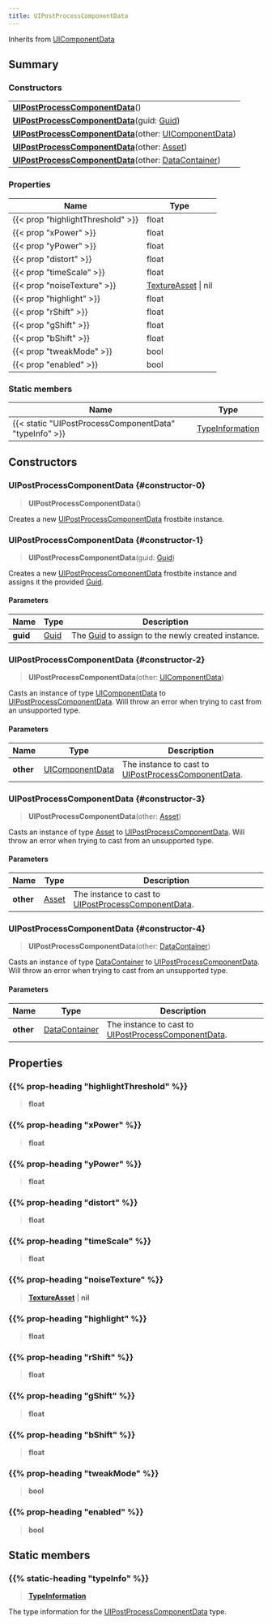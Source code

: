 ```yaml
---
title: UIPostProcessComponentData
---
```


Inherits from [UIComponentData](/vext/ref/fb/uicomponentdata)

## Summary

### Constructors

|  |
| --- |
| **[UIPostProcessComponentData](#constructor-0)**() |
| **[UIPostProcessComponentData](#constructor-1)**(guid: [Guid](/vext/ref/shared/type/guid)) |
| **[UIPostProcessComponentData](#constructor-2)**(other: [UIComponentData](/vext/ref/fb/uicomponentdata)) |
| **[UIPostProcessComponentData](#constructor-3)**(other: [Asset](/vext/ref/fb/asset)) |
| **[UIPostProcessComponentData](#constructor-4)**(other: [DataContainer](/vext/ref/shared/type/datacontainer)) |

### Properties

| Name | Type |
| ---- | ---- |
| {{< prop "highlightThreshold" >}} | float |
| {{< prop "xPower" >}} | float |
| {{< prop "yPower" >}} | float |
| {{< prop "distort" >}} | float |
| {{< prop "timeScale" >}} | float |
| {{< prop "noiseTexture" >}} | [TextureAsset](/vext/ref/fb/textureasset) \| nil |
| {{< prop "highlight" >}} | float |
| {{< prop "rShift" >}} | float |
| {{< prop "gShift" >}} | float |
| {{< prop "bShift" >}} | float |
| {{< prop "tweakMode" >}} | bool |
| {{< prop "enabled" >}} | bool |

### Static members

| Name | Type |
| ---- | ---- |
| {{< static "UIPostProcessComponentData" "typeInfo" >}} | [TypeInformation](/vext/ref/shared/type/typeinformation) |

## Constructors

### UIPostProcessComponentData {#constructor-0}

> **UIPostProcessComponentData**()

Creates a new [UIPostProcessComponentData](/vext/ref/fb/uipostprocesscomponentdata) frostbite instance.

### UIPostProcessComponentData {#constructor-1}

> **UIPostProcessComponentData**(guid: [Guid](/vext/ref/shared/type/guid))

Creates a new [UIPostProcessComponentData](/vext/ref/fb/uipostprocesscomponentdata) frostbite instance and assigns it the provided [Guid](/vext/ref/shared/type/guid).

#### Parameters

| Name | Type | Description |
| ---- | ---- | ----------- |
| **guid** | [Guid](/vext/ref/shared/type/guid) | The [Guid](/vext/ref/shared/type/guid) to assign to the newly created instance. |

### UIPostProcessComponentData {#constructor-2}

> **UIPostProcessComponentData**(other: [UIComponentData](/vext/ref/fb/uicomponentdata))

Casts an instance of type [UIComponentData](/vext/ref/fb/uicomponentdata) to [UIPostProcessComponentData](/vext/ref/fb/uipostprocesscomponentdata). Will throw an error when trying to cast from an unsupported type.

#### Parameters

| Name | Type | Description |
| ---- | ---- | ----------- |
| **other** | [UIComponentData](/vext/ref/fb/uicomponentdata) | The instance to cast to [UIPostProcessComponentData](/vext/ref/fb/uipostprocesscomponentdata). |

### UIPostProcessComponentData {#constructor-3}

> **UIPostProcessComponentData**(other: [Asset](/vext/ref/fb/asset))

Casts an instance of type [Asset](/vext/ref/fb/asset) to [UIPostProcessComponentData](/vext/ref/fb/uipostprocesscomponentdata). Will throw an error when trying to cast from an unsupported type.

#### Parameters

| Name | Type | Description |
| ---- | ---- | ----------- |
| **other** | [Asset](/vext/ref/fb/asset) | The instance to cast to [UIPostProcessComponentData](/vext/ref/fb/uipostprocesscomponentdata). |

### UIPostProcessComponentData {#constructor-4}

> **UIPostProcessComponentData**(other: [DataContainer](/vext/ref/shared/type/datacontainer))

Casts an instance of type [DataContainer](/vext/ref/shared/type/datacontainer) to [UIPostProcessComponentData](/vext/ref/fb/uipostprocesscomponentdata). Will throw an error when trying to cast from an unsupported type.

#### Parameters

| Name | Type | Description |
| ---- | ---- | ----------- |
| **other** | [DataContainer](/vext/ref/shared/type/datacontainer) | The instance to cast to [UIPostProcessComponentData](/vext/ref/fb/uipostprocesscomponentdata). |

## Properties

### {{% prop-heading "highlightThreshold" %}}

> **float**

### {{% prop-heading "xPower" %}}

> **float**

### {{% prop-heading "yPower" %}}

> **float**

### {{% prop-heading "distort" %}}

> **float**

### {{% prop-heading "timeScale" %}}

> **float**

### {{% prop-heading "noiseTexture" %}}

> **[TextureAsset](/vext/ref/fb/textureasset)** \| **nil**

### {{% prop-heading "highlight" %}}

> **float**

### {{% prop-heading "rShift" %}}

> **float**

### {{% prop-heading "gShift" %}}

> **float**

### {{% prop-heading "bShift" %}}

> **float**

### {{% prop-heading "tweakMode" %}}

> **bool**

### {{% prop-heading "enabled" %}}

> **bool**

## Static members

### {{% static-heading "typeInfo" %}}

> **[TypeInformation](/vext/ref/shared/type/typeinformation)**

The type information for the [UIPostProcessComponentData](/vext/ref/fb/uipostprocesscomponentdata) type.

